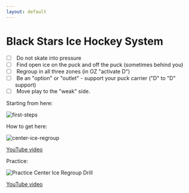 ```yaml
---
layout: default
---
```

<link rel="stylesheet" href="/style.css">

# Black Stars Ice Hockey System

- [ ] &nbsp;Do not skate into pressure
- [ ] &nbsp;Find open ice on the puck and off the puck (sometimes behind you)
- [ ] &nbsp;Regroup in all three zones (in OZ "activate D")
- [ ] &nbsp;Be an "option" or "outlet" - support your puck carrier ("D" to "D" support)
- [ ] &nbsp;Move play to the "weak" side.

Starting from here:

![first-steps](https://github.com/user-attachments/assets/e9728cd9-4861-4622-b5aa-d0b053ae36a0)

How to get here:

![center-ice-regroup](https://github.com/user-attachments/assets/9faa6bf5-35a3-4ba0-a658-482aaf9403d7)

[YouTube video](https://youtu.be/xUTFwUlOSwE)

Practice:

![Practice Center Ice Regroup Drill](https://github.com/user-attachments/assets/b8e1d5f2-ae65-4656-8046-1ecd12b7bbda)

[YouTube video](https://youtu.be/GZMWYcK2a88)

